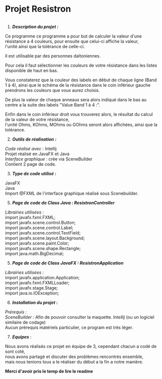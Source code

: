 
# **Projet Resistron**

<a href="https://zupimages.net/viewer.php?id=23/05/1xav.png"><img src="https://zupimages.net/up/23/05/1xav.png" alt="" /></a>

 1. ***Description du projet :***  
  
Ce programme ce programme a pour but de calculer la valeur d'une résistance a 4 couleurs, pour ensuite que celui-ci affiche la valeur,    
l'unité ainsi que la tolérance de celle-ci.  
  
Il est utilisable par des personnes daltoniennes.  
  
Pour cela il faut sélectionner les couleurs de votre résistance dans les listes disponible de haut en bas.  
  
Vous constaterez que la couleur des labels en début de chaque ligne (Band 1 à 4), ainsi que le schéma de la résistance dans le coin inférieur gauche prendrons les couleurs que vous aurez choisis.  
  
De plus la valeur de chaque anneaux sera alors indiqué dans le bas au centre a la suite des labels "Value Band 1 à 4 :".  
  
Enfin dans le coin inférieur droit vous trouverez alors, le résultat du calcul de la valeur de votre résistance,  
l'unité Ohms, KOhms, MOhms ou GOhms seront alors affichées, ainsi que la tolérance.  
  
 2. ***Outils de réalisation :***  
  
*Code réalisé avec :* Intellij  
Projet réalisé en JavaFX et Java  
*Interface graphique :* crée via SceneBuilder  
Contient 2 page de code.  

 3. ***Type de code utilisé :***  
    
 JavaFX  
 Java  
 Import @FXML de l'interface graphique réalisé sous Scenebuilder.  

 5. ***Page de code de Class Java : ResistronController***  
  
*Librairies utilisées :*  
import javafx.fxml.FXML;  
import javafx.scene.control.Button;   
import javafx.scene.control.Label;  
import javafx.scene.control.TextField;  
import javafx.scene.layout.Background;  
import javafx.scene.paint.Color;  
import javafx.scene.shape.Rectangle;  
import java.math.BigDecimal;  
  
 5. ***Page de code de Class JavaFX : ResistronApplication***  
  
*Librairies utilisées :*  
import javafx.application.Application;  
import javafx.fxml.FXMLLoader;  
import javafx.stage.Stage;  
import java.io.IOException;  
  
 6. ***Installation du projet :***  
  
*Prérequis :*  
*SceneBuilder :* Afin de pouvoir consulter la maquette.
*Intellij* (ou un logiciel similaire de codage)  
Aucun prérequis matériels particulier, ce program est très léger.  
  
 7. ***Equipes*** :  
   
 Nous avons réalisés ce projet en équipe de 3, cependant chacun a codé de sont coté,  
 nous avons partagé et discuter des problèmes rencontrés ensemble,  
 mais nous tenions tous a le réaliser du début a la fin a notre manière.  
  
**Merci d'avoir pris le temp de lire le readme**  
